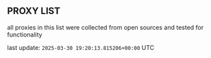 ## PROXY LIST

all proxies in this list were collected from open sources and tested for functionality

last update: `2025-03-30 19:20:13.815206+00:00` UTC
